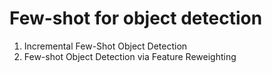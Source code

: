 # Few-shot for object detection
1. Incremental Few-Shot Object Detection
2. Few-shot Object Detection via Feature Reweighting
